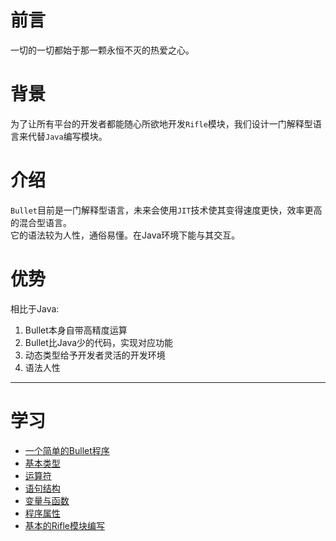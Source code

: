 # 前言
一切的一切都始于那一颗永恒不灭的热爱之心。
# 背景
为了让所有平台的开发者都能随心所欲地开发`Rifle`模块，我们设计一门解释型语言来代替`Java`编写模块。
# 介绍
`Bullet`目前是一门解释型语言，未来会使用`JIT`技术使其变得速度更快，效率更高的混合型语言。
<br>
它的语法较为人性，通俗易懂。在Java环境下能与其交互。
# 优势
相比于Java:
1. Bullet本身自带高精度运算
2. Bullet比Java少的代码，实现对应功能
3. 动态类型给予开发者灵活的开发环境
4. 语法人性
***
# 学习
* [一个简单的Bullet程序]()
* [基本类型]()
* [运算符]()
* [语句结构]()
* [变量与函数]()
* [程序属性]()
* [基本的Rifle模块编写]()